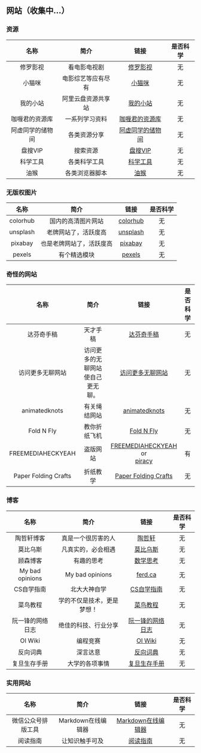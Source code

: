## 网站（收集中...）

### 资源

| 名称 | 简介 | 链接 | 是否科学 |
| :-: | :-: | :-: | :-: |
| 修罗影视 | 看电影电视剧 | [修罗影视](https://www.xlys.me/) | 无 |
| 小猫咪 | 电影综艺等应有尽有 | [小猫咪](https://zy.xiaomaomi.cc/) | 无 |
| 我的小站 | 阿里云盘资源共享站 | [我的小站](https://pan666.net/) | 无 |
| 咖喱君的资源库 | 一系列学习资料 | [咖喱君的资源库](https://link3.cc/galijun) | 无 |
| 阿虚同学的储物间 | 各类资源分享 | [阿虚同学的储物间](https://axutongxue.com/) | 无 |
| 盘搜VIP | 搜索资源 | [盘搜VIP](https://www.pansou.vip/) | 无 |
| 科学工具 | 各类科学工具 | [科学工具](https://www.kexuegongju.com/) | 无 |
| 油猴 | 各类浏览器脚本 | [油猴](https://greasyfork.org/zh-CN) | 无 |

### 无版权图片

| 名称 | 简介 | 链接 | 是否科学 |
| :-: | :-: | :-: | :-: |
| colorhub | 国内的高清图片网站 | [colorhub](https://colorhub.me/) | 无 |
| unsplash | 老牌网站了，活跃度高 | [unsplash](https://unsplash.com/) | 无 |
| pixabay | 也是老牌网站了，活跃度高 | [pixabay](https://pixabay.com/) | 无 |
| pexels | 有个精选模块 | [pexels](https://www.pexels.com/) | 无 |

### 奇怪的网站

| 名称 | 简介 | 链接 | 是否科学 |
| :-: | :-: | :-: | :-: |
| 达芬奇手稿 | 天才手稿 | [达芬奇手稿](http://www.drawingsofleonardo.org/) | 无 |
| 访问更多无聊网站 | 访问更多的无聊网站使自己更无聊。 | [访问更多无聊网站](https://theuselessweb.com/) | 无 |
| animatedknots | 有关绳结网站 | [animatedknots](https://www.animatedknots.com/) | 无 |
| Fold N Fly | 教你折纸飞机 | [Fold N Fly](https://www.foldnfly.com/) | 无 |
| FREEMEDIAHECKYEAH | 盗版网站 | [FREEMEDIAHECKYEAH](https://www.reddit.com/r/FREEMEDIAHECKYEAH/wiki/index/) or<br />[piracy](https://rentry.org/Piracy-BG) | 有 |
| Paper Folding Crafts | 折纸教学 | [Paper Folding Crafts](https://www.origamiway.com/paper-folding-crafts-step-by-step.shtml) | 无 |

### 博客

| 名称 | 简介 | 链接 | 是否科学 |
| :-: | :-: | :-: | :-: |
| 陶哲轩博客 | 真是一个很厉害的人 | [陶哲轩](https://terrytao.wordpress.com/) | 无 |
| 莫比乌斯 | 凡真实的，必会相遇 | [莫比乌斯](https://onojyun.com) | 无 |
| 顾森博客 | 有趣的思考 | [数学思考](http://www.matrix67.com/) | 无 |
| My bad opinions | My bad opinions | [ferd.ca](https://ferd.ca/) | 无 |
| CS自学指南 | 北大大神自学 | [CS自学指南](https://csdiy.wiki/) | 无 |
| 菜鸟教程 | 学的不仅是技术，更是梦想！ | [菜鸟教程](https://www.runoob.com/) | 无 |
| 阮一锋的网络日志 | 绝佳的科技、行业分享 | [阮一锋的网络日志](https://www.ruanyifeng.com/blog/) | 无 |
| OI Wiki | 编程竞赛 | [OI Wiki](https://oi-wiki.org/) | 无 |
| 反向词典 | 深言达意 | [反向词典](https://www.shenyandayi.com/) | 无 |
| 复旦生存手册 | 大学的各项事情 | [复旦生存手册](https://fudanmanual.github.io/FudanManual/Intro/) | 无 |

### 实用网站

|        名称        |        简介        |                         链接                          | 是否科学 |
| :----------------: | :----------------: | :---------------------------------------------------: | :------: |
| 微信公众号排版工具 | Markdown在线编辑器 | [Markdown在线编辑器](https://markdown.com.cn/editor/) |    无    |
|      阅读指南      |   让知识触手可及   |            [阅读指南](https://readzn.com/)            |    无    |
